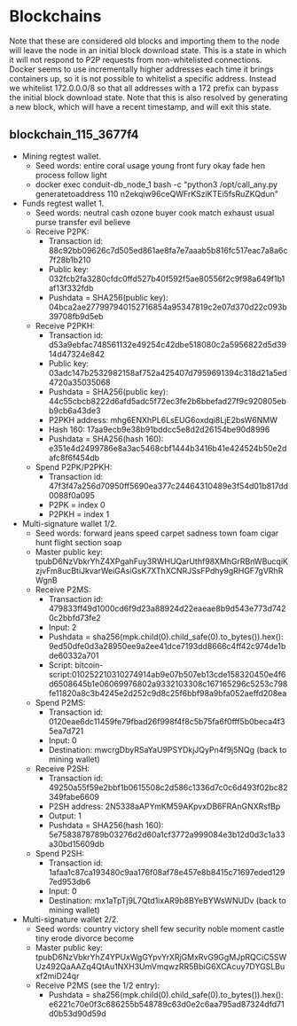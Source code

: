 Blockchains
===========

Note that these are considered old blocks and importing them to the node will leave the node in
an initial block download state. This is a state in which it will not respond to P2P requests from
non-whitelisted connections. Docker seems to use incrementally higher addresses each time it
brings containers up, so it is not possible to whitelist a specific address. Instead we whitelist
172.0.0.0/8 so that all addresses with a 172 prefix can bypass the initial block download state.
Note that this is also resolved by generating a new block, which will have a recent timestamp,
and will exit this state.

blockchain_115_3677f4
---------------------

* Mining regtest wallet.
  *  Seed words: entire coral usage young front fury okay fade hen process follow light
  * docker exec conduit-db_node_1 bash -c "python3 /opt/call_any.py generatetoaddress 110 n2ekqiw96ceQWFrKSziKTEi5fsRuZKQdun"
* Funds regtest wallet 1.
  * Seed words: neutral cash ozone buyer cook match exhaust usual purse transfer evil believe
  * Receive P2PK:
    * Transaction id: 88c92bb09626c7d505ed861ae8fa7e7aaab5b816fc517eac7a8a6c7f28b1b210
    * Public key: 032fcb2fa3280cfdc0ffd527b40f592f5ae80556f2c9f98a649f1b1af13f332fdb
    * Pushdata = SHA256(public key): 04bca2ae277997940152716854a95347819c2e07d370d22c093b39708fb9d5eb
  * Receive P2PKH:
    * Transaction id: d53a9ebfac748561132e49254c42dbe518080c2a5956822d5d3914d47324e842
    * Public key: 03adc147b2532982158af752a425407d7959691394c318d21a5ed4720a35035068
    * Pushdata = SHA256(public key): 44c55cbcb8222d6afd5adc5f72ec3fe2b6bbefad27f9c920805ebb9cb6a43de3
    * P2PKH address: mhg6ENXhPL6LsEUG6oxdqi8LjE2bsW6NMW
    * Hash 160: 17aa9ecb9e38b91bddcc5e8d2d26154be90d8996
    * Pushdata = SHA256(hash 160): e351e4d2499786e8a3ac5468cbf1444b3416b41e424524b50e2dafc8f6f454db
  * Spend P2PK/P2PKH: 
    * Transaction id: 47f3f47a256d70950ff5690ea377c24464310489e3f54d01b817dd0088f0a095
    * P2PK = index 0
    * P2PKH = index 1
* Multi-signature wallet 1/2.
  * Seed words: forward jeans speed carpet sadness town foam cigar hunt flight section soap
  * Master public key: tpubD6NzVbkrYhZ4XPgahFuy3RWHUQarUthf98XMhGrRBnWBucqiKzjvFm8ucBtiJkvarWeiGAsiGsK7XThXCNRJSsFPdhy9gRHGF7gVRhRWgnB
  * Receive P2MS:
    * Transaction id: 479833ff49d1000cd6f9d23a88924d22eaeae8b9d543e773d7420c2bbfd73fe2
    * Input: 2
    * Pushdata = sha256(mpk.child(0).child_safe(0).to_bytes()).hex(): 9ed50dfe0d3a28950ee9a2ee41dce7193dd8666c4ff42c974de1bde60332a701
    * Script: bitcoin-script:010252210310274914ab9e07b507eb13cde158320450e4f6d6508645b1e06069976802a9332103308c167165296c5253c798fe11820a8c3b4245e2d252c9d8c25f6bbf98a9bfa052aeffd208ea
  * Spend P2MS:
    * Transaction id: 0120eae6dc11459fe79fbad26f998f4f8c5b75fa6f0fff5b0beca4f35ea7d721
    * Input: 0
    * Destination: mwcrgDbyRSaYaU9PSYDkjJQyPn4f9j5NQg (back to mining wallet)
  * Receive P2SH:
    * Transaction id: 49250a55f59e2bbf1b0615508c2d586c1336d7c0c6d493f02bc82349fabe6609
    * P2SH address: 2N5338aAPYmKM59AKpvxDB6FRAnGNXRsfBp
    * Output: 1
    * Pushdata = SHA256(hash 160): 5e7583878789b03276d2d60a1cf3772a999084e3b12d0d3c1a33a30bd15609db
  * Spend P2SH:
    * Transaction id: 1afaa1c87ca193480c9aa176f08af78e457e8b8415c71697eded1297ed953db6
    * Input: 0
    * Destination: mx1aTpTj9L7Qtd1ixAR9b8BYeBYWsWNUDv (back to mining wallet)
* Multi-signature wallet 2/2.
  * Seed words: country victory shell few security noble moment castle tiny erode divorce become
  * Master public key: tpubD6NzVbkrYhZ4YPUxWgGYpvYrXRjGMxRvG9GgMJpRQCiC5SWUz492QaAAZq4QtAu1NXH3UmVmqwzRR5BbiG6XCAcuy7DYGSLBuxf2miD24qr
  * Receive P2MS (see the 1/2 entry):
    * Pushdata = sha256(mpk.child(0).child_safe(0).to_bytes()).hex(): e6221c70e0f3c686255b548789c63d0e2c6aa795ad87324dfd71d0b53d90d59d
